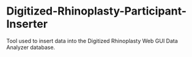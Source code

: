 # Digitized-Rhinoplasty-Participant-Inserter
Tool used to insert data into the Digitized Rhinoplasty Web GUI Data Analyzer database.

